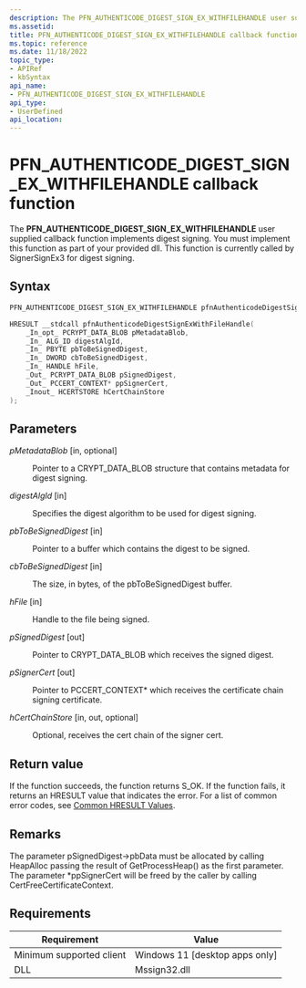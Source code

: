 ```yaml
---
description: The PFN_AUTHENTICODE_DIGEST_SIGN_EX_WITHFILEHANDLE user supplied callback function implements digest signing.
ms.assetid:
title: PFN_AUTHENTICODE_DIGEST_SIGN_EX_WITHFILEHANDLE callback function
ms.topic: reference
ms.date: 11/18/2022
topic_type: 
- APIRef
- kbSyntax
api_name: 
- PFN_AUTHENTICODE_DIGEST_SIGN_EX_WITHFILEHANDLE
api_type: 
- UserDefined
api_location: 
---
```


# PFN\_AUTHENTICODE\_DIGEST\_SIGN\_EX\_WITHFILEHANDLE callback function

The **PFN\_AUTHENTICODE\_DIGEST\_SIGN\_EX\_WITHFILEHANDLE** user supplied callback function implements digest signing. You must implement this function as part of your provided dll. This function is currently called by SignerSignEx3 for digest signing.

## Syntax


```C++
PFN_AUTHENTICODE_DIGEST_SIGN_EX_WITHFILEHANDLE pfnAuthenticodeDigestSignExWithFileHandle;

HRESULT __stdcall pfnAuthenticodeDigestSignExWithFileHandle(
    _In_opt_ PCRYPT_DATA_BLOB pMetadataBlob,                 
    _In_ ALG_ID digestAlgId,                                 
    _In_ PBYTE pbToBeSignedDigest, 
    _In_ DWORD cbToBeSignedDigest,                           
    _In_ HANDLE hFile,
    _Out_ PCRYPT_DATA_BLOB pSignedDigest,                  
    _Out_ PCCERT_CONTEXT* ppSignerCert,                      
    _Inout_ HCERTSTORE hCertChainStore                       
);


```



## Parameters

<dl> <dt>

*pMetadataBlob* \[in, optional\]
</dt> <dd>

Pointer to a CRYPT_DATA_BLOB structure that contains metadata for digest signing. 

</dd> <dt>

*digestAlgId* \[in\]
</dt> <dd>

Specifies the digest algorithm to be used for digest signing.

</dd> <dt>

*pbToBeSignedDigest* \[in\]
</dt> <dd>

Pointer to a buffer which contains the digest to be signed. 

</dd> <dt>

*cbToBeSignedDigest* \[in\]
</dt> <dd>

The size, in bytes, of the pbToBeSignedDigest buffer. 
</dd> <dt>

*hFile* \[in\]
</dt> <dd>

Handle to the file being signed. 
</dd><dt>

*pSignedDigest* \[out\]
</dt> <dd>

Pointer to CRYPT_DATA_BLOB which receives the signed digest.

</dd> <dt>

*pSignerCert* \[out\]
</dt> <dd>

Pointer to PCCERT_CONTEXT\* which receives the certificate chain signing certificate.

</dd> <dt>

*hCertChainStore* \[in, out, optional\]
</dt> <dd>

Optional, receives the cert chain of the signer cert.

</dd></dl>

## Return value

If the function succeeds, the function returns S_OK.
If the function fails, it returns an HRESULT value that indicates the error. For a list of common error codes, see [Common HRESULT Values](https://learn.microsoft.com/en-us/windows/win32/seccrypto/common-hresult-values).


## Remarks  

The parameter pSignedDigest->pbData must be allocated by calling HeapAlloc passing the result of GetProcessHeap() as the first parameter. The parameter \*ppSignerCert will be freed by the caller by calling CertFreeCertificateContext.


## Requirements



| Requirement | Value |
|-------------------------------------|------------------------------------------------------|
| Minimum supported client<br/> | Windows 11 \[desktop apps only\]<br/>          |
| DLL<br/>                      | Mssign32.dll<br/>                                   |



 

 

